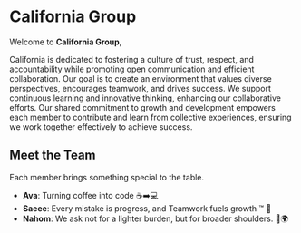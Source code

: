 # California Group

Welcome to **California Group**,

California is dedicated to fostering a culture of trust, respect, and accountability
while promoting open communication and efficient collaboration. Our goal is to
create an environment that values diverse perspectives, encourages teamwork, and
drives success. We support continuous learning and innovative thinking, enhancing
our collaborative efforts. Our shared commitment to growth and development empowers
each member to contribute and learn from collective experiences, ensuring we work
together effectively to achieve success.

## Meet the Team

Each member brings something special to the table.

- **Ava**: Turning coffee into code ☕➡️💻
- **Saeee**: Every mistake is progress, and Teamwork fuels growth ™️ 🤖
- **Nahom**: We ask not for a lighter burden, but for broader shoulders. 💪🌍
